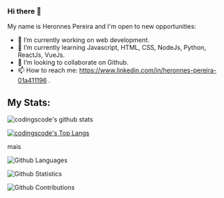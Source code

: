 ### Hi there 👋


My name is Heronnes Pereira and I'm open to new opportunities:

- 🔭 I’m currently working on web development.
- 🌱 I’m currently learning Javascript, HTML, CSS, NodeJs, Python, ReactJs, VueJs.
- 👯 I’m looking to collaborate on Github.
- 📫 How to reach me: https://www.linkedin.com/in/heronnes-pereira-01a411196 .


## My Stats:

![codingscode's github stats](https://github-readme-stats.vercel.app/api/?username=codingscode&show_icons=true&title_color=fff&icon_color=79ff97&text_color=9f9f9f&bg_color=151515)

[![codingscode's Top Langs](https://github-readme-stats.vercel.app/api/top-langs/?username=codingscode&show_icons=true&title_color=fff&icon_color=79ff97&text_color=9f9f9f&bg_color=151515)](https://github.com/anuraghazra/github-readme-stats)

mais

![Github Languages](https://github-readme-stats.vercel.app/api/top-langs/?username=codingscode&layout=compact&count_private=true)

![Github Statistics](https://github-readme-stats.vercel.app/api/?username=codingscode&count_private=true&show_icons=true)

![Github Contributions](https://github-readme-streak-stats.herokuapp.com/?user=codingscode&hide_border=true)
